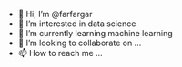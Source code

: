 - 👋 Hi, I’m @farfargar
- 👀 I’m interested in data science
- 🌱 I’m currently learning machine learning
- 💞️ I’m looking to collaborate on ...
- 📫 How to reach me ...

<!---
farfargar/farfargar is a ✨ special ✨ repository because its `README.md` (this file) appears on your GitHub profile.
You can click the Preview link to take a look at your changes.
--->
